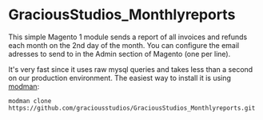 # GraciousStudios_Monthlyreports

This simple Magento 1 module sends a report of all invoices and refunds each month on the 2nd day of the month.
You can configure the email adresses to send to in the Admin section of Magento (one per line).

It's very fast since it uses raw mysql queries and takes less than a second on our production environment.
The easiest way to install it is using [modman](https://github.com/colinmollenhour/modman):

```
modman clone https://github.com/graciousstudios/GraciousStudios_Monthlyreports.git
```
